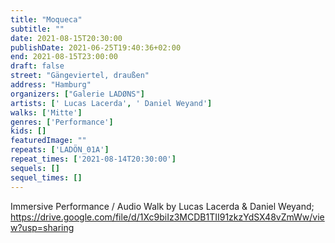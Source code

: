 ```yaml
---
title: "Moqueca"
subtitle: ""
date: 2021-08-15T20:30:00
publishDate: 2021-06-25T19:40:36+02:00
end: 2021-08-15T23:00:00
draft: false
street: "Gängeviertel, draußen"
address: "Hamburg"
organizers: ["Galerie LADØNS"]
artists: [' Lucas Lacerda', ' Daniel Weyand']
walks: ['Mitte']
genres: ['Performance']
kids: []
featuredImage: ""
repeats: ['LADÖN_01A']
repeat_times: ['2021-08-14T20:30:00']
sequels: []
sequel_times: []
---
```


Immersive Performance / Audio Walk by Lucas Lacerda & Daniel Weyand; https://drive.google.com/file/d/1Xc9biIz3MCDB1TII91zkzYdSX48vZmWw/view?usp=sharing